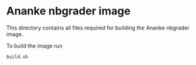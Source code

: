 # Ananke nbgrader image

This directory contains all files required for building the Ananke nbgrader image.

To build the image run
```
build.sh
```
